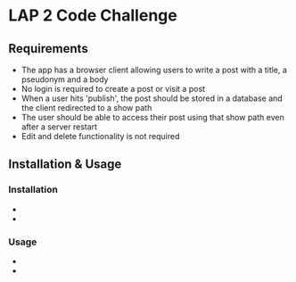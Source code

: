 # LAP 2 Code Challenge


## Requirements
- The app has a browser client allowing users to write a post with a title, a pseudonym and a body
- No login is required to create a post or visit a post
- When a user hits 'publish', the post should be stored in a database and the client redirected to a show path
- The user should be able to access their post using that show path even after a server restart
- Edit and delete functionality is not required

## Installation & Usage

### Installation

* 
* 


### Usage

* 
*
